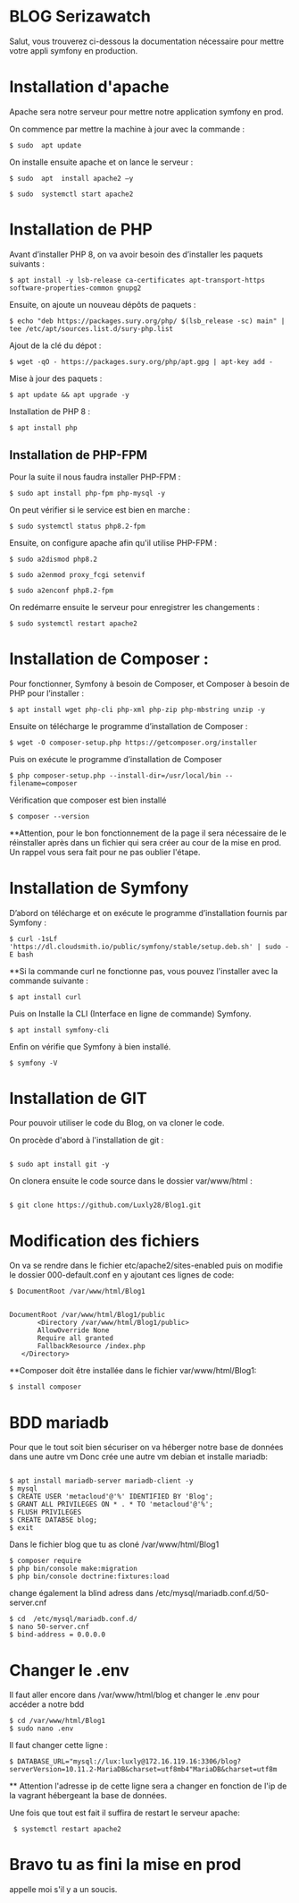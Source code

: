 # BLOG Serizawatch

Salut, vous trouverez ci-dessous la documentation nécessaire pour mettre votre appli symfony en production.


# Installation d'apache

Apache sera notre serveur pour mettre notre application symfony en prod.

On commence par mettre la machine à jour avec la commande :
 ```
$ sudo  apt update
 ```

On installe ensuite apache et on lance le serveur :
 ```
$ sudo  apt  install apache2 –y

$ sudo  systemctl start apache2
 ```


# Installation de PHP
Avant d’installer PHP 8, on va avoir besoin des d’installer les paquets suivants :
 ```
$ apt install -y lsb-release ca-certificates apt-transport-https software-properties-common gnupg2
 ```

Ensuite, on ajoute un nouveau dépôts de paquets :
 ```
$ echo "deb https://packages.sury.org/php/ $(lsb_release -sc) main" | tee /etc/apt/sources.list.d/sury-php.list
 ```

Ajout de la clé du dépot :
 ```
$ wget -qO - https://packages.sury.org/php/apt.gpg | apt-key add -
 ```
Mise à jour des paquets :
 ```
$ apt update && apt upgrade -y
 ```

Installation de PHP 8 :
 ```
$ apt install php
 ```

## Installation de PHP-FPM

Pour la suite il nous faudra installer PHP-FPM :
 ```
$ sudo apt install php-fpm php-mysql -y 
 ```

On peut vérifier si le service est bien en marche :
 ```
$ sudo systemctl status php8.2-fpm 
 ```

Ensuite, on configure apache afin qu'il utilise PHP-FPM :
 ```
$ sudo a2dismod php8.2 

$ sudo a2enmod proxy_fcgi setenvif

$ sudo a2enconf php8.2-fpm
 ```


On redémarre ensuite le serveur pour enregistrer les changements :
 ```
$ sudo systemctl restart apache2
 ```


# Installation de Composer :

Pour fonctionner, Symfony à besoin de Composer, et Composer à besoin de PHP pour l’installer :
 ```
$ apt install wget php-cli php-xml php-zip php-mbstring unzip -y
 ```

Ensuite on télécharge le programme d’installation de Composer :
  ```
$ wget -O composer-setup.php https://getcomposer.org/installer
 ```

Puis on exécute le programme d’installation de Composer
 ```
$ php composer-setup.php --install-dir=/usr/local/bin --filename=composer
 ```

Vérification que composer est bien installé
 ```
$ composer --version
 ```

**Attention, pour le bon fonctionnement de la page il sera nécessaire de le réinstaller après dans un fichier qui sera créer au cour de la mise en prod. Un rappel vous sera fait pour ne pas oublier l'étape.


# Installation de Symfony


D’abord on télécharge et on exécute le programme d’installation fournis par Symfony :
 ```
$ curl -1sLf 'https://dl.cloudsmith.io/public/symfony/stable/setup.deb.sh' | sudo -E bash
 ```

**Si la commande curl ne fonctionne pas, vous pouvez l'installer avec la commande suivante :
 ```
$ apt install curl
 ```


Puis on Installe la CLI (Interface en ligne de commande) Symfony.
 ```
$ apt install symfony-cli
 ```

Enfin on vérifie que Symfony à bien installé.
 ```
$ symfony -V
 ```


# Installation de GIT

Pour pouvoir utiliser le code du Blog, on va cloner le code.

On procède d'abord à l'installation de git :
 ```

$ sudo apt install git -y
 ```

On clonera ensuite le code source dans le dossier var/www/html :
 ```

$ git clone https://github.com/Luxly28/Blog1.git
 ```


# Modification des fichiers

On va se rendre dans le fichier etc/apache2/sites-enabled puis on modifie le dossier 000-default.conf en y ajoutant ces lignes de code:
 ```
$ DocumentRoot /var/www/html/Blog1


DocumentRoot /var/www/html/Blog1/public
        <Directory /var/www/html/Blog1/public>
        AllowOverride None
        Require all granted
        FallbackResource /index.php
    </Directory>
 ```

**Composer doit être installée dans le fichier var/www/html/Blog1:
 ```
$ install composer
 ```


# BDD mariadb

Pour que le tout soit bien sécuriser on va héberger notre base de données dans une autre vm Donc crée une autre vm debian et installe mariadb:

 ```

$ apt install mariadb-server mariadb-client -y
$ mysql
$ CREATE USER 'metacloud'@'%' IDENTIFIED BY 'Blog';
$ GRANT ALL PRIVILEGES ON * . * TO 'metacloud'@'%';
$ FLUSH PRIVILEGES
$ CREATE DATABSE blog;
$ exit
 ```



Dans le fichier blog que tu as cloné /var/www/html/Blog1
 ```
$ composer require
$ php bin/console make:migration
$ php bin/console doctrine:fixtures:load
 ```



change également la blind adress dans /etc/mysql/mariadb.conf.d/50-server.cnf

 ```
$ cd  /etc/mysql/mariadb.conf.d/
$ nano 50-server.cnf
$ bind-address = 0.0.0.0
 ```



# Changer le .env

Il faut aller encore dans /var/www/html/blog et changer le .env pour accéder a notre bdd

 ```
 $ cd /var/www/html/Blog1
$ sudo nano .env
 ```


Il faut changer cette ligne :

 ```
$ DATABASE_URL="mysql://lux:luxly@172.16.119.16:3306/blog?serverVersion=10.11.2-MariaDB&charset=utf8mb4"MariaDB&charset=utf8m
 ```

** Attention l'adresse ip de cette ligne sera a changer en fonction de l'ip de la vagrant hébergeant la base de données.

Une fois que tout est fait il suffira de restart le serveur apache:
```
 $ systemctl restart apache2
 ```
 
# Bravo tu as fini la mise en prod
appelle moi s'il y a un soucis. 






